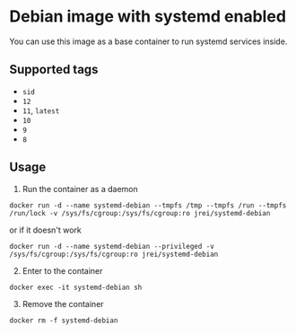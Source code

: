# Debian image with systemd enabled

You can use this image as a base container to run systemd services inside.

## Supported tags
 - `sid`
 - `12`
 - `11`, `latest`
 - `10`
 - `9`
 - `8`

## Usage

1. Run the container as a daemon

`docker run -d --name systemd-debian --tmpfs /tmp --tmpfs /run --tmpfs /run/lock -v /sys/fs/cgroup:/sys/fs/cgroup:ro jrei/systemd-debian`

or if it doesn't work

`docker run -d --name systemd-debian --privileged -v /sys/fs/cgroup:/sys/fs/cgroup:ro jrei/systemd-debian`

2. Enter to the container

`docker exec -it systemd-debian sh`

3. Remove the container

`docker rm -f systemd-debian`
